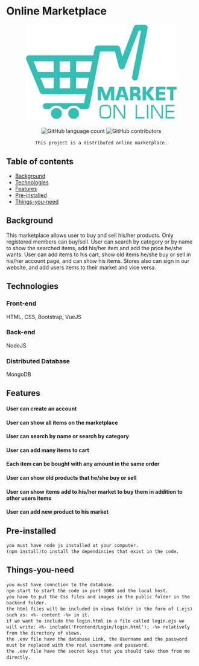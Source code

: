 # Online Marketplace

<div align="center">
<img src="https://github.com/MohamedAhmed412000/Marketplace/blob/main/market%20online.png" width="400" >  

![GitHub language count](https://img.shields.io/github/languages/count/mohamedali1252/market-place?color=%2300&logo=GitHub)
![GitHub contributors](https://img.shields.io/github/contributors/mohamedali1252/market-place?color=%2300&logo=GitHub)

	This project is a distributed online marketplace.

</div> 

## Table of contents
<!--ts-->
* [Background](#background)
* [Technologies](#technologies)
* [Features](#features)
* [Pre-installed](#pre-installed)
* [Things-you-need](#things-you-need)
<!--te-->

## Background
This marketplace allows user to buy and sell his/her products.
Only registered members can buy/sell.
User can search by category or by name to show the searched items, add his/her item and add the price he/she wants.
User can add items to his cart, show old items he/she buy or sell in his/her account page, and can show his items.
Stores also can sign in our website, and add users items to their market and vice versa.


## Technologies
### Front-end
HTML, CSS, Bootstrap, VueJS

### Back-end
NodeJS

### Distributed Database
MongoDB

## Features
#### User can create an account
#### User can show all items on the marketplace
#### User can search by name or search by category
#### User can add many items to cart
#### Each item can be bought with any amount in the same order
#### User can show old products that he/she buy or sell
#### User can show items add to his/her market to buy them in addition to other users items
#### User can add new product to his market

## Pre-installed
	you must have node js installed at your computer.
	(npm install)to install the dependincies that exist in the code.

## Things-you-need
	you must have connction to the database.
	npm start to start the code in port 5000 and the local host.
	you have to put the Css files and images in the public folder in the backend folder.
	the html files will be included in views folder in the form of (.ejs) such as: <%- content -%> in it.
	if we want to include the login.html in a file called login.ejs we will write: <%- include('Frontend/Login/login.html'); -%> relatively from the directory of views.
	the .env file have the database Link, the Username and the password must be replaced with the real username and password.
	the .env file have the secret keys that you should take them from me directly.
